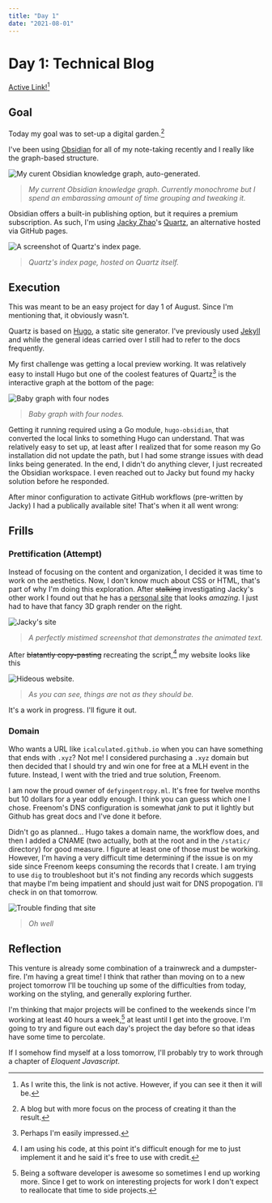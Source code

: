 ```yaml
---
title: "Day 1"
date: "2021-08-01"
---
```


# Day 1: Technical Blog

[Active Link!](defyingentropy.ml)[^active]

## Goal

Today my goal was to set-up a digital garden.[^blog]

I've been using [Obsidian](https://obsidian.md/) for all of my note-taking recently and I really like the graph-based structure. 

![My curent Obsidian knowledge graph, auto-generated.](/projects/images/Pasted%20image%2020210801204703.png)
> *My current Obsidian knowledge graph. Currently monochrome but I spend an embarassing amount of time grouping and tweaking it.*
 
Obsidian offers a built-in publishing option, but it requires a premium subscription. As such, I'm using [Jacky Zhao](https://github.com/jackyzha0)'s [Quartz](https://quartz.jzhao.xyz/), an alternative hosted via GitHub pages.

![A screenshot of Quartz's index page.](/projects/images/Pasted%20image%2020210801204314.png)
> *Quartz's index page, hosted on Quartz itself.*
 
## Execution

This was meant to be an easy project for day 1 of August. Since I'm mentioning that, it obviously wasn't.

Quartz is based on [Hugo](https://gohugo.io/), a static site generator. I've previously used [Jekyll](https://jekyllrb.com/) and while the general ideas carried over I still had to refer to the docs frequently.

My first challenge was getting a local preview working. It was relatively easy to install Hugo but one of the coolest features of Quartz[^mind] is the interactive graph at the bottom of the page:

![Baby graph with four nodes](/projects/images/Pasted%20image%2020210801205315.png)
> *Baby graph with four nodes.*

Getting it running required using a Go module, `hugo-obsidian`, that converted the local links to something Hugo can understand. That was relatively easy to set up, at least after I realized that for some reason my Go installation did not update the path, but I had some strange issues with dead links being generated. In the end, I didn't do anything clever, I just recreated the Obsidian workspace. I even reached out to Jacky but found my hacky solution before he responded.

After minor configuration to activate GitHub workflows (pre-written by Jacky) I had a publically available site! That's when it all went wrong:

## Frills


### Prettification (Attempt)

Instead of focusing on the content and organization, I decided it was time to work on the aesthetics. Now, I don't know much about CSS or HTML, that's part of why I'm doing this exploration. After ~~stalking~~ investigating Jacky's other work I found out that he has a [personal site](https://jzhao.xyz/) that looks *amazing*. I just had to have that fancy 3D graph render on the right.

![Jacky's site](/projects/images/Pasted%20image%2020210801210139.png)
> *A perfectly mistimed screenshot that demonstrates the animated text.*

After ~~blatantly copy-pasting~~ recreating the script,[^disclosure] my website looks like this

![Hideous website.](/projects/images/Pasted%20image%2020210801210525.png)
> *As you can see, things are* not *as they should be.*

It's a work in progress. I'll figure it out.

### Domain

Who wants a URL like `icalculated.github.io` when you can have something that ends with `.xyz`? Not me! I considered purchasing a `.xyz` domain but then decided that I should try and win one for free at a MLH event in the future. Instead, I went with the tried and true solution, Freenom. 

I am now the proud owner of `defyingentropy.ml`. It's free for twelve months but 10 dollars for a year oddly enough. I think you can guess which one I chose. Freenom's DNS configuration is somewhat *jank* to put it lightly but Github has great docs and I've done it before. 

Didn't go as planned... Hugo takes a domain name, the workflow does, and then I added a CNAME (two actually, both at the root and in the `/static/` directory) for good measure. I figure at least one of those must be working. However, I'm having a very difficult time determining if the issue is on my side since Freenom keeps consuming the records that I create. I am trying to use `dig` to troubleshoot but it's not finding any records which suggests that maybe I'm being impatient and should just wait for DNS propogation. I'll check in on that tomorrow.

![Trouble finding that site](/projects/images/Pasted%20image%2020210801212825.png)
> *Oh well*

## Reflection

This venture is already some combination of a trainwreck and a dumpster-fire. I'm having a great time! I think that rather than moving on to a new project tomorrow I'll be touching up some of the difficulties from today, working on the styling, and generally exploring further. 

I'm thinking that major projects will be confined to the weekends since I'm working at least 40 hours a week,[^like] at least until I get into the groove. I'm going to try and figure out each day's project the day before so that ideas have some time to percolate.

If I somehow find myself at a loss tomorrow, I'll probably try to work through a chapter of *Eloquent Javascript*.


[^active]:As I write this, the link is not active. However, if you can see it then it will be.
[^blog]: A blog but with more focus on the process of creating it than the result.
[^mind]:Perhaps I'm easily impressed.
[^disclosure]: I am using his code, at this point it's difficult enough for me to just implement it and he said it's free to use with credit.
[^like]: Being a software developer is awesome so sometimes I end up working more. Since I get to work on interesting projects for work I don't expect to reallocate that time to side projects.